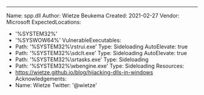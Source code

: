 ---
Name: spp.dll
Author: Wietze Beukema
Created: 2021-02-27
Vendor: Microsoft
ExpectedLocations:
- '%SYSTEM32%'
- '%SYSWOW64%'
VulnerableExecutables:
- Path: '%SYSTEM32%\rstrui.exe'
  Type: Sideloading
  AutoElevate: true
- Path: '%SYSTEM32%\sdclt.exe'
  Type: Sideloading
  AutoElevate: true
- Path: '%SYSTEM32%\srtasks.exe'
  Type: Sideloading
- Path: '%SYSTEM32%\wbengine.exe'
  Type: Sideloading
Resources:
- https://wietze.github.io/blog/hijacking-dlls-in-windows
Acknowledgements:
- Name: Wietze
  Twitter: '@wietze'
